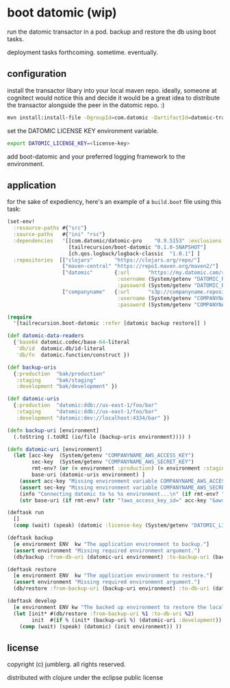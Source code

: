 # boot datomic (wip)
run the datomic transactor in a pod. backup and restore the db using boot tasks.  

deployment tasks forthcoming. sometime. eventually.

## configuration

install the transactor libary into your local maven repo.  ideally, someone at cognitect would notice this and decide it would be a great idea to distribute the transactor alongside the peer in the datomic repo. :)

```bash
mvn install:install-file -DgroupId=com.datomic -DartifactId=datomic-transactor-pro -Dfile=datomic-transactor-pro-0.9.0.9.5153.jar -DpomFile=pom.xml
```

set the DATOMIC LICENSE KEY environment variable.
```bash
export DATOMIC_LICENSE_KEY=<license-key>
```

add boot-datomic and your preferred logging framework to the environment.

## application
for the sake of expediency, here's an example of a `build.boot` file using this task:
```clojure
(set-env!
  :resource-paths #{"src"}
  :source-paths   #{"ini" "rsc"}
  :dependencies   '[[com.datomic/datomic-pro    "0.9.5153" :exclusions [org.slf4j/slf4j-nop org.slf4j/slf4j-log4j12]]
                    [tailrecursion/boot-datomic "0.1.0-SNAPSHOT"]
                    [ch.qos.logback/logback-classic  "1.0.1"] ]
  :repositories  [["clojars"       "https://clojars.org/repo/"]
                  ["maven-central" "https://repo1.maven.org/maven2/"]
                  ["datomic"       {:url      "https://my.datomic.com/repo"
                                    :username (System/getenv "DATOMIC_REPO_USERNAME")
                                    :password (System/getenv "DATOMIC_REPO_PASSWORD") }]
                  ["companyname"   {:url      "s3p://companyname.repository/snapshot" ;; transactor jar
                                    :username (System/getenv "COMPANYNAME_AWS_ACCESS_KEY")
                                    :password (System/getenv "COMPANYNAME_AWS_SECRET_KEY") }]])

(require
  '[tailrecursion.boot-datomic :refer [datomic backup restore]] )

(def datomic-data-readers
  {'base64 datomic.codec/base-64-literal
   'db/id  datomic.db/id-literal
   'db/fn  datomic.function/construct })

(def backup-uris
  {:production  "bak/production"
   :staging     "bak/staging"
   :development "bak/development" })

(def datomic-uris
  {:production  "datomic:ddb://us-east-1/foo/bar"
   :staging     "datomic:ddb://us-east-1/foo/bar"
   :development "datomic:dev://localhost:4334/bar" })

(defn backup-uri [environment]
  (.toString (.toURI (io/file (backup-uris environment)))) )

(defn datomic-uri [environment]
  (let [acc-key  (System/getenv "COMPANYNAME_AWS_ACCESS_KEY")
        sec-key  (System/getenv "COMPANYNAME_AWS_SECRET_KEY")
        rmt-env? (or (= environment :production) (= environment :staging))
        base-uri (datomic-uris environment) ]
    (assert acc-key "Missing environment variable COMPANYNAME_AWS_ACCESS_KEY.")
    (assert sec-key "Missing environment variable COMPANYNAME_AWS_SECRET_KEY.")
    (info "Connecting datomic to %s %s environment...\n" (if rmt-env? "remote" "local") (name environment))
    (str base-uri (if rmt-env? (str "?aws_access_key_id=" acc-key "&aws_secret_key=" sec-key))) ))

(deftask run
  []
  (comp (wait) (speak) (datomic :license-key (System/getenv "DATOMIC_LICENSE_KEY")) ))

(deftask backup
  [e environment ENV  kw "The application environment to backup."]
  (assert environment "Missing required environment argument.")
  (db/backup :from-db-uri (datomic-uri environment) :to-backup-uri (backup-uri environment)) )

(deftask restore
  [e environment ENV  kw "The application environment to restore."]
  (assert environment "Missing required environment argument.")
  (db/restore :from-backup-uri (backup-uri environment) :to-db-uri (datomic-uri environment)) )

(deftask develop
  [e environment ENV kw "The backed up environment to restore the local dev db from."]
  (let [init* #(db/restore :from-backup-uri %1 :to-db-uri %2)
        init  #(if % (init* (backup-uri %) (datomic-uri :development)) identity) ]
    (comp (wait) (speak) (datomic) (init environment)) ))
```

## license

copyright (c) jumblerg. all rights reserved.

distributed with clojure under the eclipse public license

